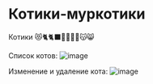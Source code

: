 # Котики-муркотики

Котики 😻🐈🐈‍⬛🐆🐅🐯🦁😽😸

Список котов:
![image](https://user-images.githubusercontent.com/65086254/206992136-f9b65624-b581-420e-8330-c4eff543fdb0.png)

Изменение и удаление кота:
![image](https://user-images.githubusercontent.com/65086254/206992213-f97d2e3f-9f88-41d0-b0d4-93a2314296eb.png)

